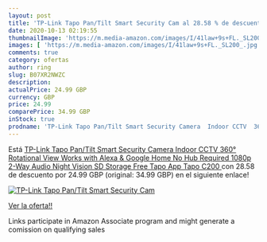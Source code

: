 ```yaml
---
layout: post
title: 'TP-Link Tapo Pan/Tilt Smart Security Cam al 28.58 % de descuento'
date: 2020-10-13 02:19:55
thumbnailImage: 'https://m.media-amazon.com/images/I/41law+9s+FL._SL200_.jpg'
images: [ 'https://m.media-amazon.com/images/I/41law+9s+FL._SL200_.jpg' ]
comments: true
category: ofertas
author: ring
slug: B07XR2NWZC
description:
actualPrice: 24.99 GBP
currency: GBP
price: 24.99
comparePrice: 34.99 GBP
inStock: true
prodname: 'TP-Link Tapo Pan/Tilt Smart Security Camera  Indoor CCTV  360° Rotational View  Works with Alexa & Google Home  No Hub Required  1080p  2-Way Audio  Night Vision  SD Storage  Free Tapo App  Tapo C200 '
---
```


Está [TP-Link Tapo Pan/Tilt Smart Security Camera  Indoor CCTV  360° Rotational View  Works with Alexa & Google Home  No Hub Required  1080p  2-Way Audio  Night Vision  SD Storage  Free Tapo App  Tapo C200 ](https://www.amazon.co.uk/dp/B07XR2NWZC/?tag=tolees0a-21) con 28.58 de descuento por 24.99 GBP (original: 34.99 GBP) en el siguiente enlace!

[![TP-Link Tapo Pan/Tilt Smart Security Cam](https://m.media-amazon.com/images/I/41law+9s+FL._SL200_.jpg)](https://www.amazon.co.uk/dp/B07XR2NWZC/?tag=tolees0a-21)

[Ver la oferta!!](https://www.amazon.co.uk/dp/B07XR2NWZC/?tag=tolees0a-21)

Links participate in Amazon Associate program and might generate a comission on qualifying sales


